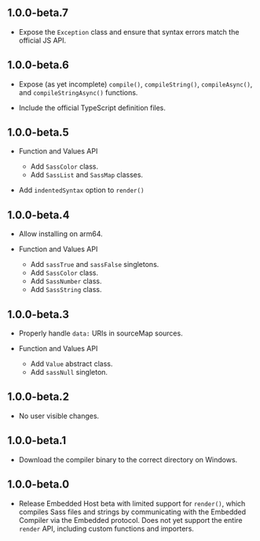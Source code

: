 ## 1.0.0-beta.7

* Expose the `Exception` class and ensure that syntax errors match the official
  JS API.

## 1.0.0-beta.6

* Expose (as yet incomplete) `compile()`, `compileString()`, `compileAsync()`,
  and `compileStringAsync()` functions.

* Include the official TypeScript definition files.

## 1.0.0-beta.5

- Function and Values API
  - Add `SassColor` class.
  - Add `SassList` and `SassMap` classes.

- Add `indentedSyntax` option to `render()`

## 1.0.0-beta.4

- Allow installing on arm64.

- Function and Values API
  - Add `sassTrue` and `sassFalse` singletons.
  - Add `SassColor` class.
  - Add `SassNumber` class.
  - Add `SassString` class.

## 1.0.0-beta.3

- Properly handle `data:` URIs in sourceMap sources.

- Function and Values API
  - Add `Value` abstract class.
  - Add `sassNull` singleton.

## 1.0.0-beta.2

- No user visible changes.

## 1.0.0-beta.1

- Download the compiler binary to the correct directory on Windows.

## 1.0.0-beta.0

- Release Embedded Host beta with limited support for `render()`, which compiles
  Sass files and strings by communicating with the Embedded Compiler via the
  Embedded protocol. Does not yet support the entire `render` API, including
  custom functions and importers.

